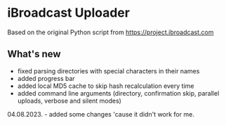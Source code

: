 # iBroadcast Uploader
Based on the original Python script from https://project.ibroadcast.com

## What's new
 - fixed parsing directories with special characters in their names
 - added progress bar
 - added local MD5 cache to skip hash recalculation every time
 - added command line arguments (directory, confirmation skip, parallel uploads, verbose and silent modes)

04.08.2023. - added some changes 'cause it didn't work for me.
